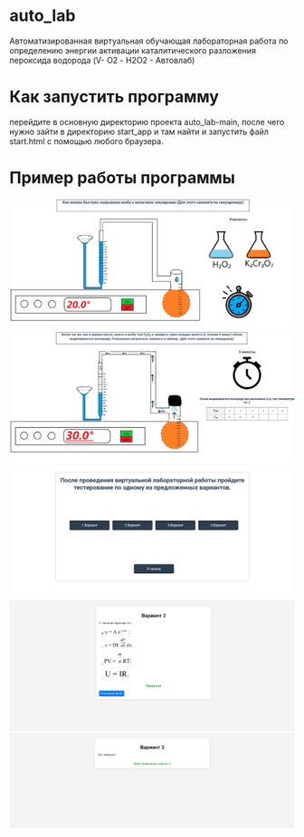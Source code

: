 # auto_lab
Автоматизированная виртуальная обучающая лабораторная работа по определению энергии активации каталитического разложения пероксида водорода (V- O2 - Н2О2 - Автовлаб)

# Как запустить программу
перейдите в основную директорию проекта auto_lab-main, после чего нужно зайти в директорию start_app и там найти и запустить файл start.html с помощью любого браузера.

# Пример работы программы
![Image alt](images/image.png)
![Image alt](images/Screenshot_3.png)
![Image alt](images/Screenshot_4.png)
![Image alt](images/Screenshot_5.png)
![Image alt](images/Screenshot_6.png)

